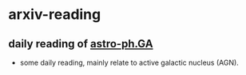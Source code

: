 # arxiv-reading
## daily reading of [astro-ph.GA](https://arxiv.org/list/astro-ph.GA/new)
- some daily reading, mainly relate to active galactic nucleus (AGN).

